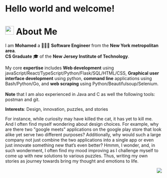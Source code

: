 # Hello world and welcome!

# <img src="https://user-images.githubusercontent.com/36449190/217968913-a69b74e5-dbc8-4d06-ab52-e497a796635c.png" width="28"> About Me


I am **Mohamed** a 🧑🏻‍💻 **Software Engineer** from the **New York metropolitan area**.<br>
**CS Graduate** 🎓 of the **New Jersey Institute of Technology**.

My core **expertise** includes **Web development** using javaScript/React/TypeScript/Python/Flask/SQL/HTML/CSS, **Graphical user interface development** using python, **command line** applications using Bash/Python/Go, and **web scraping** using Python/Beautifulsoup/Selenium. <br><br>
**Note** that I am also experienced in Java and C as well the following tools: postman and git.


**Interests**: Design, innovation, puzzles, and stories <br>

For instance, while curiosity may have killed the cat, it has yet to kill me. And I often find myself wondering about design choices. For example, why are there two "google meets" applications on the google play store that look alike yet serve two different purposes? Additionally, why would such a large company not just combine the two applications into a single app or even just innovate something new that’s even better? Hmmm, I wonder, and, in such wonderment, I often find my mood improving as I challenge myself to come up with new solutions to various puzzles. Thus, writing my own stories as journey towards bring my thought and emotions to life.


<img style="float: right;" src="https://user-images.githubusercontent.com/36449190/218105511-714c7a7e-44e1-412d-b11c-726c521a71ec.jpeg">

